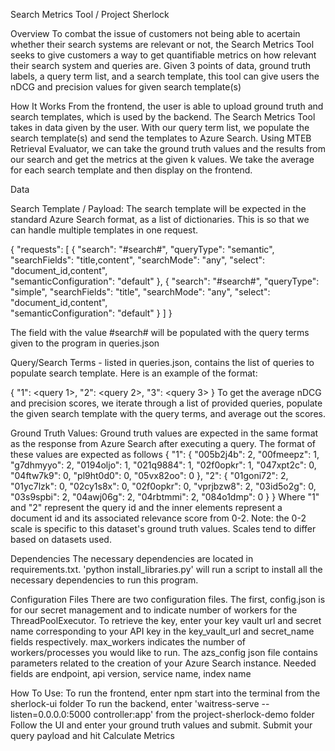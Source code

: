 Search Metrics Tool / Project Sherlock


Overview
To combat the issue of customers not being able to acertain whether their search systems are relevant or not, the Search Metrics Tool seeks to give customers a way to get quantifiable metrics on how relevant their search system and queries are. Given 3 points of data, ground truth labels, a query term list, and a search template, this tool can give users the nDCG and precision values for given search template(s)

How It Works
From the frontend, the user is able to upload ground truth and search templates, which is used by the backend. The Search Metrics Tool takes in data given by the user. With our query term list, we populate the search template(s) and send the templates to Azure Search. Using MTEB Retrieval Evaluator, we can take the ground truth values and the results from our search and get the metrics at the given k values. We take the average for each search template and then display on the frontend.

Data

Search Template / Payload:
The search template will be expected in the standard Azure Search format, as a list of dictionaries. This is so that we can handle multiple templates in one request.

{
  "requests": [
    	{ 
			 "search": "#search#", 
			 "queryType": "semantic", 
			 "searchFields": "title,content", 
			 "searchMode": "any", 
			 "select": "document_id,content", 	
			 "semanticConfiguration": "default" 
	 },
	{ 
			 "search": "#search#", 
			 "queryType": "simple", 
			 "searchFields": "title", 
			 "searchMode": "any", 
			 "select": "document_id,content", 	
			 "semanticConfiguration": "default" 
	 } 
  ]
}

The field with the value #search# will be populated with the query terms given to the program in queries.json


Query/Search Terms - listed in queries.json, contains the list of queries to populate search template. Here is an example of the format:

{
    "1": <query 1>,
    "2": <query 2>,
    "3": <query 3>
}
To get the average nDCG and precision scores, we iterate through a list of provided queries, populate the given search template with the query terms, and average out the scores.

Ground Truth Values:
Ground truth values are expected in the same format as the response from Azure Search after executing a query. The format of these values are expected as follows 
{
    "1": {
        "005b2j4b": 2,
        "00fmeepz": 1,
        "g7dhmyyo": 2,
        "0194oljo": 1,
        "021q9884": 1,
        "02f0opkr": 1,
        "047xpt2c": 0,
        "04ftw7k9": 0,
        "pl9ht0d0": 0,
        "05vx82oo": 0
    },
    "2": {
        "01goni72": 2,
        "01yc7lzk": 0,
        "02cy1s8x": 0,
        "02f0opkr": 0,
        "vprjbzw8": 2,
        "03id5o2g": 0,
        "03s9spbi": 2,
        "04awj06g": 2,
        "04rbtmmi": 2,
        "084o1dmp": 0
    }
}
Where "1" and "2" represent the query id and the inner elements represent a document id and its associated relevance score from 0-2. 
Note: the 0-2 scale is specific to this dataset's ground truth values. Scales tend to differ based on datasets used.

Dependencies
The necessary dependencies are located in requirements.txt. 'python install_libraries.py' will run a script to install all the necessary dependencies to run this program.

Configuration Files
There are two configuration files. The first, config.json is for our secret management and to indicate number of workers for the ThreadPoolExecutor. To retrieve the key, enter your key vault url and secret name corresponding to your API key in the key_vault_url and secret_name fields respectively. max_workers indicates the number of workers/processes you would like to run.
The azs_config json file contains parameters related to the creation of your Azure Search instance. Needed fields are endpoint, api version, service name, index name

How To Use:
To run the frontend, enter npm start into the terminal from the sherlock-ui folder
To run the backend, enter 'waitress-serve --listen=0.0.0.0:5000 controller:app' from the project-sherlock-demo folder
Follow the UI and enter your ground truth values and submit. Submit your query payload and hit Calculate Metrics


